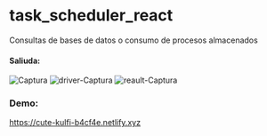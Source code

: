 # task_scheduler_react
Consultas de bases de datos o consumo de procesos almacenados


#### Saliuda:
![Captura](https://github.com/wlopera/process_db_react/assets/7141537/0560bdee-ca32-455e-b94d-991b698f6031)
![driver-Captura](https://github.com/wlopera/process_db_react/assets/7141537/848d14fc-49db-467c-9408-5c2f949b14de)
![reault-Captura](https://github.com/wlopera/process_db_react/assets/7141537/81a55b5c-fd10-4820-a7ec-a822897c3826)



### Demo:
https://cute-kulfi-b4cf4e.netlify.xyz



